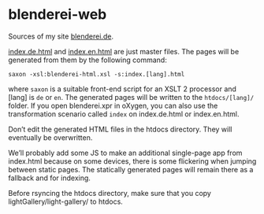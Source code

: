 # blenderei-web

Sources of my site [blenderei.de](http://www.blenderei.de). 

[index.de.html](index.de.html) and [index.en.html](index.en.html) are just master files. The pages will be
generated from them by the following command:

    saxon -xsl:blenderei-html.xsl -s:index.[lang].html
    
where ```saxon``` is a suitable front-end script for an XSLT 2
processor and [lang] is `de` or `en`. The generated pages will be 
written to the ```htdocs/[lang]/``` folder. If you open blenderei.xpr
in oXygen, you can also use the transformation scenario called 
`index` on index.de.html or index.en.html.

Don’t edit the generated HTML files in the htdocs directory. 
They will eventually be overwritten.

We’ll probably add some JS to make an additional single-page app from
index.html because on some devices, there is some flickering when
jumping between static pages. The statically generated pages will
remain there as a fallback and for indexing.

Before rsyncing the htdocs directory, make sure that you copy
lightGallery/light-gallery/ to htdocs.


